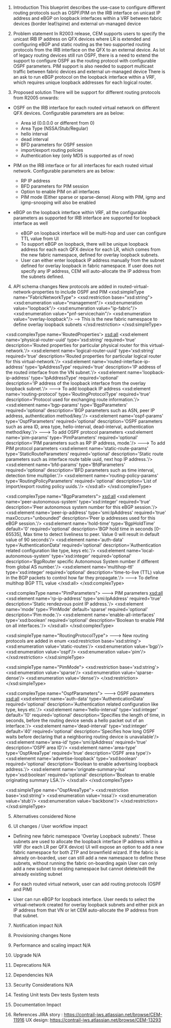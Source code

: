 1. Introduction
This blueprint describes the use-case to configure different routing protocols such as OSPF/PIM on the IRB interface on unicast IP address and eBGP on loopback interfaces within a VRF between fabric devices (border leaf/spine) and external un-managed device

2. Problem statement
In R2003 release, CEM supports users to specify the unicast IRB IP address on QFX devices where LR is extended and configuring eBGP and static routing as the two supported routing protocols from the IRB interface on the QFX to an external device. 
As lot of legacy routing devices still run OSPF, there is a need to extend the support to configure OSPF as the routing protocol with configurable OSPF parameters.
PIM support is also needed to support multicast traffic between fabric devices and external un-managed device
There is an ask to run eBGP protocol on the loopback interface within a VRF, which requires unique loopback addresses for each logical router.

3. Proposed solution
There will be support for different routing protocols from R2005 onwards:
- OSPF on the IRB interface for each routed virtual network on different QFX devices. Configurable parameters are as below:
     - Area id (0.0.0.0 or different from 0)
     - Area Type (NSSA/Stub/Regular)
     - hello interval
     - dead interval
     - BFD parameters for OSPF session
     - import/export routing policies
     - Authentication key (only MD5 is supported as of now)
     
- PIM on the IRB interface or for all interfaces for each routed virtual network. Configurable parameters are as below: 
     - RP IP address
     - BFD parameters for PIM session
     - Option to enable PIM on all interfaces
     - PIM mode (Either sparse or sparse-dense)
     Along with PIM, igmp and igmp-snooping will also be enabled

- eBGP on the loopback interface within VRF, all the configurable parameters as supported for IRB interface are supported for loopback interface as well
     - eBGP on loopback interface will be multi-hop and user can configure TTL value from UI
     - To support eBGP on loopback, there will be unique loopback address for each each QFX device for each LR, which comes from the new fabric namespace, defined for overlay loopback subnets.
     - User can either enter loopback IP address manually from the subnet defined for overlay loopback in fabric namespace. If user does not specify any IP address, CEM will auto-allocate the IP address from the subnets defined.

4. API schema changes
New protocols are added in routed-virtual-network-properties to include OSPF and PIM
<xsd:simpleType name="FabricNetworkType">
     <xsd:restriction base="xsd:string">
         <xsd:enumeration value="management"/>
         <xsd:enumeration value="loopback"/>
         <xsd:enumeration value="ip-fabric"/>
         <xsd:enumeration value="pnf-servicechain"/>
         <xsd:enumeration value="overlay-loopback"/>     --> This is the new fabric namespace to define overlay loopback                                                      subnets
     </xsd:restriction>
</xsd:simpleType>

<xsd:complexType name='RoutedProperties'>
    <xsd:all>
        <xsd:element name='physical-router-uuid' type='xsd:string' required='true'
             description='Routed properties for particular physical router for this virtual-network.'/>
        <xsd:element name='logical-router-uuid' type='xsd:string' required='true'
             description='Routed properties for particular logical router for this virtual-network.'/>
        <xsd:element name='routed-interface-ip-address' type='IpAddressType' required='true'
             description='IP address of the routed interface from the VN subnet.'/>
        <xsd:element name='loopback-ip-address' type='IpAddressType' required='optional'    
             description='IP address of the loopback interface from the overlay loopback subnet.'/>   ---> To add loopback IP address
        <xsd:element name='routing-protocol' type='RoutingProtocolType' required='true'
             description='Protocol used for exchanging route information.'/>
        <xsd:element name='bgp-params' type='BgpParameters' required='optional'
             description='BGP parameters such as ASN, peer IP address, authentication method/key.'/>
        <xsd:element name='ospf-params' type='OspfParameters' required='optional'
             description='OSPF parameters such as area ID, area type, hello-interval, dead-interval, authentication method/key.'/>      ---> To add OSPF protocol parameters
        <xsd:element name='pim-params' type='PimParameters' required='optional'
             description='PIM parameters such as RP IP address, mode.'/>    ---> To add PIM protocol parameters
        <xsd:element name='static-route-params' type='StaticRouteParameters' required='optional'
             description='Static route parameters such as interface route table uuid, next hop IP address.'/>
        <xsd:element name='bfd-params' type='BfdParameters' required='optional'
             description='BFD parameters such as time interval, detection time multiplier.'/>
        <xsd:element name='routing-policy-params' type='RoutingPolicyParameters' required='optional'
             description='List of import/export routing policy uuids.'/>
    </xsd:all>
</xsd:complexType>


<xsd:complexType name="BgpParameters">
    <xsd:all>
        <xsd:element name='peer-autonomous-system' type='xsd:integer' required='true'
         description='Peer autonomous system number for this eBGP session.'/>
        <xsd:element name='peer-ip-address' type='smi:IpAddress' required='true' maxOccurs="unbounded"
             description='Peer ip addresses used for this eBGP session.'/>
        <xsd:element name='hold-time' type='BgpHoldTime' default='0' required='optional'
             description='BGP hold time in seconds [0-65535], Max time to detect liveliness to peer. Value 0 will result in default value of 90 seconds'/>
        <xsd:element name='auth-data' type='AuthenticationData' required='optional'
             description='Authentication related configuration like type, keys etc.'/>
        <xsd:element name='local-autonomous-system' type='xsd:integer' required='optional'
             description='BgpRouter specific Autonomous System number if different from global AS number.'/>
        <xsd:element name='multihop-ttl' type='xsd:integer' required='optional'
             description='time-to-live (TTL) value in the BGP packets to control how far they propagate.'/>    ---> To define multihop BGP TTL value
    </xsd:all>
</xsd:complexType>

<xsd:complexType name="PimParameters">     ---> PIM parameters
    <xsd:all>
        <xsd:element name='rp-ip-address' type='smi:IpAddress' required='true'
             description='Static rendezvous point IP address.'/>
        <xsd:element name='mode' type='PimMode' default='sparse' required='optional'
             description='Pim mode.'/>
        <xsd:elememt name='enable-all-interfaces' type='xsd:boolean' required='optional'
             description='Boolean to enable PIM on all interfaces.'/>
    </xsd:all>
</xsd:complexType>

<xsd:simpleType name="RoutingProtocolType">   ---> New routing protocols are added in enum
    <xsd:restriction base='xsd:string'>
        <xsd:enumeration value='static-routes'/>
        <xsd:enumeration value='bgp'/>
        <xsd:enumeration value='ospf'/>
        <xsd:enumeration value='pim'/>
    </xsd:restriction>
</xsd:simpleType>

<xsd:simpleType name="PimMode">
    <xsd:restriction base='xsd:string'>
        <xsd:enumeration value='sparse'/>
        <xsd:enumeration value='sparse-dense'/>
        <xsd:enumeration value='dense'/>
    </xsd:restriction>
</xsd:simpleType>

<xsd:complexType name="OspfParameters">   ---> OSPF parameters
    <xsd:all>
        <xsd:element name='auth-data' type='AuthenticationData' required='optional'
             description='Authentication related configuration like type, keys etc.'/>
        <xsd:element name='hello-interval' type='xsd:integer' default='10' required='optional'
             description='Specifies the length of time, in seconds, before the routing device sends a hello packet out of an interface.'/>
        <xsd:element name='dead-interval' type='xsd:integer' default='40' required='optional'
             description='Specifies how long OSPF waits before declaring that a neighboring routing device is unavailable'/>
        <xsd:element name='area-id' type='smi:IpAddress' required='true'
             description='OSPF area ID'/>
        <xsd:element name='area-type' type='OspfAreaType' required='true'
             description='OSPF area type'/>
        <xsd:elememt name='advertise-loopback' type='xsd:boolean' required='optional'
             description='Boolean to enable advertising loopback address.'/>
        <xsd:elememt name='orignate-summary-lsa' type='xsd:boolean' required='optional'
             description='Boolean to enable originating summary LSA.'/>
    </xsd:all>
</xsd:complexType>

<xsd:simpleType name="OspfAreaType">
    <xsd:restriction base='xsd:string'>
        <xsd:enumeration value='nssa'/>
        <xsd:enumeration value='stub'/>
        <xsd:enumeration value='backbone'/>
    </xsd:restriction>
</xsd:simpleType>

5. Alternatives considered
None

6. UI changes / User workflow impact
- Defining new fabric namespace 'Overlay Loopback subnets'. These subnets are used to allocate the loopback interface IP address within a VRF (for each LR per QFX device)
    UI will expose an option to add a new fabric namespace for both ZTP and brownfield wizard. If the fabric is already on-boarded, user can still add a new namespace to define these subnets, without running the fabric on-boarding again
    User can only add a new subnet to existing namespace but cannot delete/edit the already existing subnet

- For each routed virtual network, user can add routing protocols (OSPF and PIM)
- User can run eBGP for loopback interface. User needs to select the virtual-network created for overlay loopback subnets and either pick an IP address from that VN or let CEM auto-allocate the IP address from that subnet.

7. Notification impact
N/A

8. Provisioning changes
None

9. Performance and scaling impact
N/A

10. Upgrade
N/A

11. Deprecations
N/A

12. Dependencies
N/A

13. Security Considerations
N/A

14. Testing
Unit tests
Dev tests
System tests

16. Documentation Impact

17. References
JIRA story : https://contrail-jws.atlassian.net/browse/CEM-11916
UX design: https://contrail-jws.atlassian.net/browse/CEM-13293
